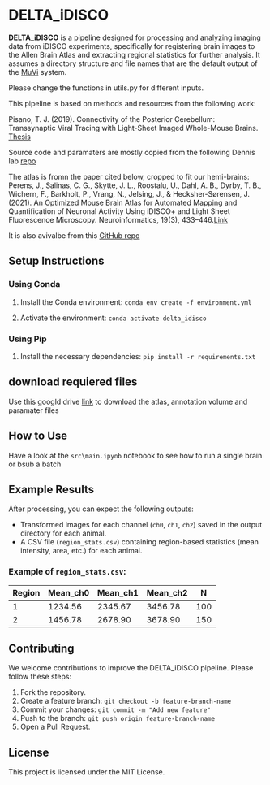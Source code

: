 # DELTA_iDISCO

**DELTA_iDISCO** is a pipeline designed for processing and analyzing imaging data from iDISCO experiments, specifically for registering brain images to the Allen Brain Atlas and extracting regional statistics for further analysis. It assumes a directory structure and file names that are the default output of the [MuVi](https://www.bruker.com/en/products-and-solutions/fluorescence-microscopy/light-sheet-microscopes/muvi-spim-family.html) system.

Please change the functions in utils.py for different inputs.

This pipeline is based on methods and resources from the following work:

Pisano, T. J. (2019). Connectivity of the Posterior Cerebellum: Transsynaptic Viral Tracing with Light-Sheet Imaged Whole-Mouse Brains. [Thesis](https://dataspace.princeton.edu/handle/88435/dsp01jq085n77b)

Source code and paramaters are mostly copied from the following Dennis lab [repo](https://github.com/the-dennis-lab/cleared_brains/)

The atlas is fromn the paper cited below, cropped to fit our hemi-brains:
Perens, J., Salinas, C. G., Skytte, J. L., Roostalu, U., Dahl, A. B., Dyrby, T. B., Wichern, F., Barkholt, P., Vrang, N., Jelsing, J., & Hecksher-Sørensen, J. (2021). An Optimized Mouse Brain Atlas for Automated Mapping and Quantification of Neuronal Activity Using iDISCO+ and Light Sheet Fluorescence Microscopy. Neuroinformatics, 19(3), 433–446.[Link](https://doi.org/10.1007/s12021-020-09490-8)


It is also avivalbe from this [GitHub repo](https://github.com/Gubra-ApS/LSFM-mouse-brain-atlas/)


## Setup Instructions

### Using Conda

1. Install the Conda environment:
    `conda env create -f environment.yml`

2. Activate the environment:
    `conda activate delta_idisco`

### Using Pip

1. Install the necessary dependencies:
    `pip install -r requirements.txt`


## download requiered files

Use this googld drive [link](https://drive.google.com/drive/folders/1BzE3QRo38KOK5UYuipsq5TGubzbdSzap?usp=sharing) to download the atlas, annotation volume and paramater files 

## How to Use

Have a look at the `src\main.ipynb` notebook to see how to run a single brain or bsub a batch

## Example Results

After processing, you can expect the following outputs:
- Transformed images for each channel (`ch0`, `ch1`, `ch2`) saved in the output directory for each animal.
- A CSV file (`region_stats.csv`) containing region-based statistics (mean intensity, area, etc.) for each animal.

### Example of `region_stats.csv`:

| Region | Mean_ch0 | Mean_ch1 | Mean_ch2 | N   |
|--------|----------|----------|----------|-----|
| 1      | 1234.56  | 2345.67  | 3456.78  | 100 |
| 2      | 1456.78  | 2678.90  | 3678.90  | 150 |

## Contributing

We welcome contributions to improve the DELTA_iDISCO pipeline. Please follow these steps:

1. Fork the repository.
2. Create a feature branch: `git checkout -b feature-branch-name`
3. Commit your changes: `git commit -m "Add new feature"`
4. Push to the branch: `git push origin feature-branch-name`
5. Open a Pull Request.

## License

This project is licensed under the MIT License.
